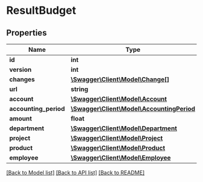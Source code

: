 # ResultBudget

## Properties
Name | Type | Description | Notes
------------ | ------------- | ------------- | -------------
**id** | **int** |  | [optional] 
**version** | **int** |  | [optional] 
**changes** | [**\Swagger\Client\Model\Change[]**](Change.md) |  | [optional] 
**url** | **string** |  | [optional] 
**account** | [**\Swagger\Client\Model\Account**](Account.md) |  | 
**accounting_period** | [**\Swagger\Client\Model\AccountingPeriod**](AccountingPeriod.md) |  | 
**amount** | **float** |  | [optional] 
**department** | [**\Swagger\Client\Model\Department**](Department.md) |  | [optional] 
**project** | [**\Swagger\Client\Model\Project**](Project.md) |  | [optional] 
**product** | [**\Swagger\Client\Model\Product**](Product.md) |  | [optional] 
**employee** | [**\Swagger\Client\Model\Employee**](Employee.md) |  | [optional] 

[[Back to Model list]](../../README.md#documentation-for-models) [[Back to API list]](../../README.md#documentation-for-api-endpoints) [[Back to README]](../../README.md)

